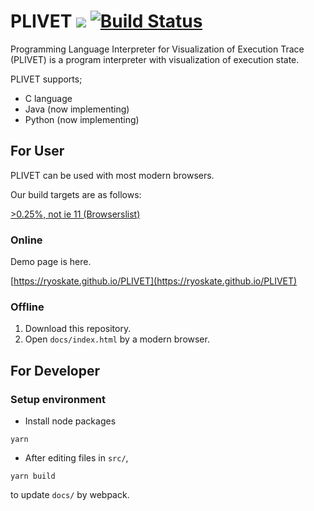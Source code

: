 # PLIVET <a href="http://doge.mit-license.org"><img src="http://img.shields.io/:license-mit-blue.svg"></a> [![Build Status](https://secure.travis-ci.org/RYOSKATE/PLIVET.svg?branch=master)](http://travis-ci.org/RYOSKATE/PLIVET)

Programming Language Interpreter for Visualization of Execution Trace (PLIVET) is a program interpreter with visualization of execution state.

PLIVET supports;

* C language
* Java (now implementing)
* Python (now implementing)
## For User

PLIVET can be used with most modern browsers.

Our build targets are as follows:

[>0.25%, not ie 11 (Browserslist)](http://browserl.ist/?q=%3E0.25%25%2C+not+ie+11)

### Online

Demo page is here.

[https://ryoskate.github.io/PLIVET](https://ryoskate.github.io/PLIVET)

### Offline

1. Download this repository.
1. Open `docs/index.html` by a modern browser.

## For Developer

### Setup environment

* Install node packages

 ```
 yarn
 ```

* After editing files in `src/`, 

```
yarn build
```

to update `docs/` by webpack.
